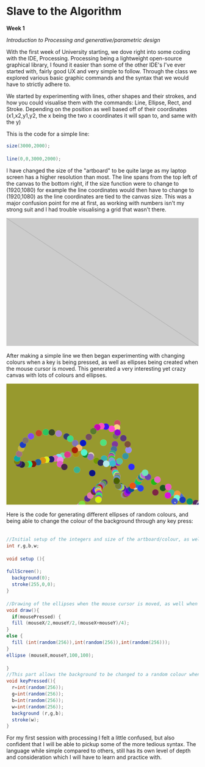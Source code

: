 # Slave to the Algorithm
**Week 1**

*Introduction to Processing and generative/parametric design*

With the first week of University starting, we dove right into some coding with the IDE, Processing. Processing being a lightweight open-source graphical library, I found it easier than some of the other IDE's I've ever started with, fairly good UX and very simple to follow. Through the class we explored various basic graphic commands and the syntax that we would have to strictly adhere to.

We started by experimenting with lines, other shapes and their strokes, and how you could visualise them with the commands: Line, Ellipse, Rect, and Stroke. Depending on the position as well based off of their coordinates (x1,x2,y1,y2, the x being the two x coordinates it will span to, and same with the y)

This is the code for a simple line:
```java
size(3000,2000);

line(0,0,3000,2000);
```
I have changed the size of the "artboard" to be quite large as my laptop screen has a higher resolution than most. The line spans from the top left of the canvas to the bottom right, if the size function were to change to (1920,1080) for example the line coordinates would then have to change to (1920,1080) as the line coordinates are tied to the canvas size. This was a major confusion point for me at first, as working with numbers isn't my strong suit and I had trouble visualising a grid that wasn't there.

![Image of Line](https://github.com/Dropboy/Slave-to-the-Algorithm/blob/Journal/Images%20and%20Resources/Week%201/Line.png)

After making a simple line we then began experimenting with changing colours when a key is being pressed, as well as ellipses being created when the mouse cursor is moved. This generated a very interesting yet crazy canvas with lots of colours and ellipses.

![Giffy Boi](https://github.com/Dropboy/Slave-to-the-Algorithm/blob/Journal/Images%20and%20Resources/Week%201/Gif%20of%20Canvas.gif)

Here is the code for generating different ellipses of random colours, and being able to change the colour of the background through any key press:

```java

//Initial setup of the integers and size of the artboard/colour, as well as the stroke colour for the whole sketch
int r,g,b,w;

void setup (){

fullScreen();
  background(0);
  stroke(255,0,0);
}

//Drawing of the ellipses when the mouse cursor is moved, as well when any of the mouse buttons are pressed the ellipse will become white
void draw(){
  if(mousePressed) {
  fill (mouseX/2,mouseY/2,(mouseX+mouseY)/4);
}
else {
  fill (int(random(256)),int(random(256)),int(random(256)));
}
ellipse (mouseX,mouseY,100,100);

}
//This part allows the background to be changed to a random colour when any key on the keyboard is pressed
void keyPressed(){
  r=int(random(256));
  g=int(random(256));
  b=int(random(256));
  w=int(random(256));
  background (r,g,b);
  stroke(w);
}

```
For my first session with processing I felt a little confused, but also confident that I will be able to pickup some of the more tedious syntax. The language while simple compared to others, still has its own level of depth and consideration which I will have to learn and practice with.
